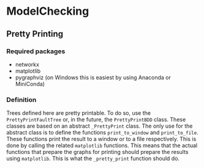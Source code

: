 # ModelChecking

## Pretty Printing
### Required packages
 - networkx
 - matplotlib
 - pygraphviz (on Windows this is easiest by using Anaconda or MiniConda)

### Definition
Trees defined here are pretty printable. To do so, use the `PrettyPrintFaultTree` or, in the future, the `PrettyPrintBDD` class. These classes are based on an abstract `_PrettyPrint` class. The only use for the abstract class is to define the functions `print_to_window` and `print_to_file`. These functions print the result to a window or to a file respectively. This is done by calling the related `matplotlib` functions. This means that the actual functions that prepare the graphs for printing should prepare the results using `matplotlib`. This is what the `_pretty_print` function should do. 
